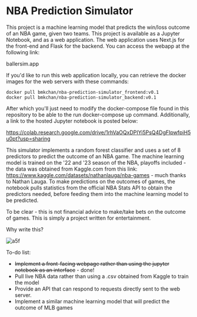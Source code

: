 # NBA Prediction Simulator

This project is a machine learning model that predicts the win/loss outcome of an NBA game, given two teams. This project is available as a Jupyter Notebook, and as a web application. The web application uses Next.js for the front-end and Flask for the backend. You can access the webapp at the following link: 

ballersim.app

If you'd like to run this web application locally, you can retrieve the docker images for the web servers with these commands:

```
docker pull bmkchan/nba-prediction-simulator_frontend:v0.1
docker pull bmkchan/nba-prediction-simulator_backend:v0.1
```

After which you'll just need to modify the docker-compose file found in this repository to be able to the run docker-compose up command. Additionally, a link to the hosted Jupyter notebook is posted below:

https://colab.research.google.com/drive/1rhVaOQxDPIYi5PsQ4DgFIpwfpiH5u0pt?usp=sharing

This simulator implements a random forest classifier and uses a set of 8 predictors to predict the outcome of an NBA game. The machine learning model is trained on the '22 and '23 season of the NBA, playoffs included - the data was obtained from Kaggle.com from this link: https://www.kaggle.com/datasets/nathanlauga/nba-games - much thanks to Nathan Lauga. To make predictions on the outcomes of games, the notebook pulls statistics from the official NBA Stats API to obtain the predictors needed, before feeding them into the machine learning model to be predicted.

To be clear - this is not financial advice to make/take bets on the outcome of games. This is simply a project written for entertainment.


Why write this?

![a5f](https://github.com/bchan98/nba-prediction-simulator/assets/89050093/010a1ffa-7c43-405a-a48f-6976defb4e3d)


To-do list:
- ~~Implement a front-facing webpage rather than using the jupyter notebook as an interface~~ - done!
- Pull live NBA data rather than using a .csv obtained from Kaggle to train the model
- Provide an API that can respond to requests directly sent to the web server.
- Implement a similar machine learning model that will predict the outcome of MLB games
